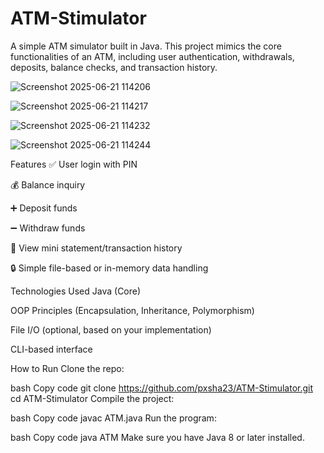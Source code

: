 # ATM-Stimulator
A simple ATM simulator built in Java. This project mimics the core functionalities of an ATM, including user authentication, withdrawals, deposits, balance checks, and transaction history.

![Screenshot 2025-06-21 114206](https://github.com/user-attachments/assets/a3b1ecc2-cc4f-4922-a1bb-a6f18c887b8a)

![Screenshot 2025-06-21 114217](https://github.com/user-attachments/assets/991308b9-e0e3-461a-ae72-77c4dbdc1d34)

![Screenshot 2025-06-21 114232](https://github.com/user-attachments/assets/3a9b4564-44e5-4558-9929-22bc944502a9)

![Screenshot 2025-06-21 114244](https://github.com/user-attachments/assets/b16beeb7-b887-4105-827a-620ee5b0d263)

Features
✅ User login with PIN

💰 Balance inquiry

➕ Deposit funds

➖ Withdraw funds

📜 View mini statement/transaction history

🔒 Simple file-based or in-memory data handling

Technologies Used
Java (Core)

OOP Principles (Encapsulation, Inheritance, Polymorphism)

File I/O (optional, based on your implementation)

CLI-based interface

How to Run
Clone the repo:

bash
Copy code
git clone https://github.com/pxsha23/ATM-Stimulator.git
cd ATM-Stimulator
Compile the project:

bash
Copy code
javac ATM.java
Run the program:

bash
Copy code
java ATM
Make sure you have Java 8 or later installed.
